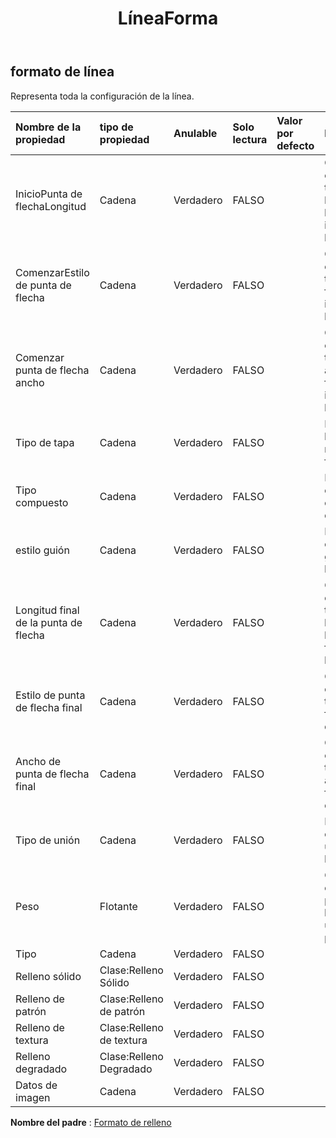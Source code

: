 ﻿---
title: LíneaForma
second_title: Aspose.Cells Cloud Documen
type: docs
url: /es/specification/model/lineformat/
description: "Aspose.Cells Especificación del modelo de nube: LineFormat. Maneje sin esfuerzo Excel y otros documentos de hoja de cálculo con funciones como abrir, generar, editar, dividir, fusionar, comparar y convertir."
kwords: Excel, Office, Hoja de cálculo, Cloud REST API, LineFormat
weight: 50
---
## **formato de línea**

 Representa toda la configuración de la línea.

| Nombre de la propiedad| tipo de propiedad| Anulable| Solo lectura| Valor por defecto| Descripción|
|:- |:- |:- |:- |:- |:- |
| InicioPunta de flechaLongitud| Cadena| Verdadero| FALSO|| Obtiene y establece el tipo de longitud de la flecha inicial de la línea.|
| ComenzarEstilo de punta de flecha| Cadena| Verdadero| FALSO|| Obtiene y establece el tipo de flecha inicial de la línea.|
| Comenzar punta de flecha ancho| Cadena| Verdadero| FALSO|| Obtiene y establece el tipo de ancho de flecha inicial de la línea.|
| Tipo de tapa| Cadena| Verdadero| FALSO|| Especifica las mayúsculas finales.|
| Tipo compuesto| Cadena| Verdadero| FALSO|| Especifica el tipo de compuesto de línea.|
| estilo guión| Cadena| Verdadero| FALSO|| Especifica el tipo de guión de línea.|
| Longitud final de la punta de flecha| Cadena| Verdadero| FALSO|| Obtiene y establece el tipo de longitud de la flecha final de la línea.|
| Estilo de punta de flecha final| Cadena| Verdadero| FALSO|| Obtiene y establece el tipo de flecha final de la línea.|
| Ancho de punta de flecha final| Cadena| Verdadero| FALSO||Obtiene y establece el tipo de ancho de flecha final de la línea.|
| Tipo de unión| Cadena| Verdadero| FALSO|| Especifica el tipo de unión de línea.|
| Peso| Flotante| Verdadero| FALSO|| Obtiene o establece el peso de la línea en unidades de puntos.|
| Tipo| Cadena| Verdadero| FALSO|||
| Relleno sólido| Clase:Relleno Sólido| Verdadero| FALSO|||
| Relleno de patrón| Clase:Relleno de patrón| Verdadero| FALSO|||
| Relleno de textura| Clase:Relleno de textura| Verdadero| FALSO|||
| Relleno degradado| Clase:Relleno Degradado| Verdadero| FALSO|||
| Datos de imagen| Cadena| Verdadero| FALSO|||

**Nombre del padre** : [Formato de relleno](/specification/model/fillformat)

